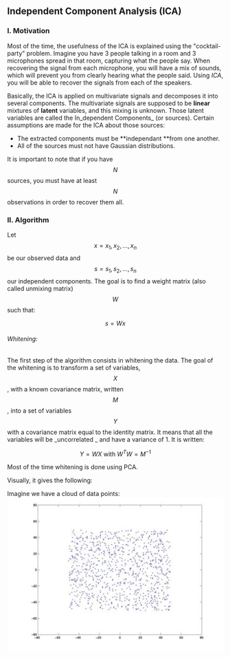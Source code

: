 ## Independent Component Analysis \(ICA\)

### I. Motivation

Most of the time, the usefulness of the ICA is explained using the "cocktail-party" problem. Imagine you have 3 people talking in a room and 3 microphones spread in that room, capturing what the people say. When recovering the signal from each microphone, you will have a mix of sounds, which will prevent you from clearly hearing what the people said. Using _ICA_, you will be able to recover the signals from each of the speakers.

Basically, the ICA is applied on multivariate signals and decomposes it into several components. The multivariate signals are supposed to be **linear** mixtures of **latent** variables, and this mixing is unknown. Those latent variables are called the In_dependent Components_ \(or sources\). Certain assumptions are made for the ICA about those sources:

* The extracted components must be **independant **from one another.
* All of the sources must not have Gaussian distributions.

It is important to note that if you have $$N$$ sources, you must have at least $$N$$ observations in order to recover them all.

### II. Algorithm

Let $$x = x_1, x_2, ..., x_n$$ be our observed data and $$ s = s_1, s_2, ..., s_n $$ our independent components. The goal is to find a weight  matrix \(also called unmixing matrix\) $$W$$ such that:


$$
 s = Wx
$$


###### Whitening:

The first step of the algorithm consists in whitening the data. The goal of the whitening is to transform a set of variables, $$X$$, with a known covariance matrix, written $$M$$, into a set of variables $$Y$$ with a covariance matrix equal to the identity matrix. It means that all the variables will be _uncorrelated _ and have a variance of 1. It is written:


$$
 Y = WX \text{ with } W^TW = M^{-1}
$$


Most of the time whitening is done using PCA.

Visually, it gives the following:

Imagine we have a cloud of data points:![](/assets/ica_original.png)

